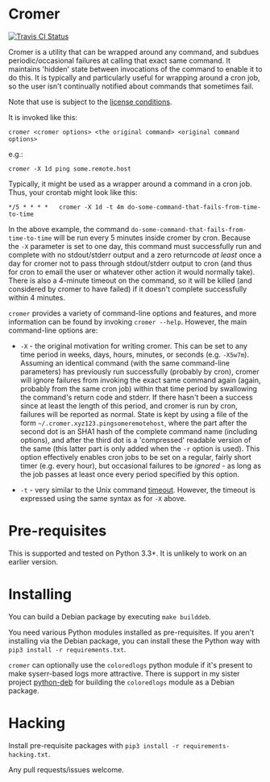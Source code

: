# Cromer

[![Travis CI Status](https://travis-ci.org/andrewferrier/cromer.svg?branch=master)](https://travis-ci.org/andrewferrier/cromer)

Cromer is a utility that can be wrapped around any command, and subdues
periodic/occasional failures at calling that exact same command. It maintains
'hidden' state between invocations of the command to enable it to do this.
It is typically and particularly useful for wrapping around a cron job,
so the user isn't continually notified about commands that sometimes fail.

Note that use is subject to the [license
conditions](https://github.com/andrewferrier/cromer/blob/master/LICENSE.txt).

It is invoked like this:

    cromer <cromer options> <the original command> <original command options>

e.g.:

    cromer -X 1d ping some.remote.host

Typically, it might be used as a wrapper around a command in a cron job. Thus,
your crontab might look like this:

    */5 * * * *   cromer -X 1d -t 4m do-some-command-that-fails-from-time-to-time

In the above example, the command
`do-some-command-that-fails-from-time-to-time` will be run every 5 minutes
inside cromer by cron. Because the `-X` parameter is set to one day, this
command must successfully run and complete with no stdout/stderr output and a
zero returncode *at least* once a day for cromer not to pass through
stdout/stderr output to cron (and thus for cron to email the user or whatever
other action it would normally take). There is also a 4-minute timeout on the
command, so it will be killed (and considered by cromer to have failed) if it
doesn't complete successfully within 4 minutes.

`cromer` provides a variety of command-line options and features, and more
information can be found by invoking `cromer --help`. However, the main
command-line options are:

* `-X` - the original motivation for writing cromer. This can be set to any
  time period in weeks, days, hours, minutes, or seconds (e.g. `-X5w7m`).
  Assuming an identical command (with the same command-line parameters) has
  previously run successfully (probably by cron), cromer will ignore failures from invoking the exact same command again (again, probably from the same cron job) within that time
  period by swallowing the command's return code and stderr. If there hasn't been a success since at least the length of this period, and cromer is run by cron, failures will be reported as normal. State is kept by
  using a file of the form `~/.cromer.xyz123.pingsomeremotehost`, where the
  part after the second dot is an SHA1 hash of the complete command name
  (including options), and after the third dot is a 'compressed' readable
  version of the same (this latter part is only added when the `-r` option is
  used). This option effectively enables cron jobs to be set on a regular,
  fairly short timer (e.g. every hour), but occasional failures to be
  *ignored* - as long as the job passes at least once every period specified by this option.

* `-t` - very similar to the Unix command
  [timeout](http://man7.org/linux/man-pages/man1/timeout.1.html). However, the
  timeout is expressed using the same syntax as for `-X` above.

# Pre-requisites

This is supported and tested on Python 3.3+. It is unlikely to work on an earlier version.

# Installing

You can build a Debian package by executing `make builddeb`.

You need various Python modules installed as pre-requisites. If you aren't
installing via the Debian package, you can install these the Python way with
`pip3 install -r requirements.txt`.

`cromer` can optionally use the `coloredlogs` python module if it's present to
make syserr-based logs more attractive. There is support in my sister project
[python-deb](https://github.com/andrewferrier/python-deb) for building the
`coloredlogs` module as a Debian package.

# Hacking

Install pre-requisite packages with `pip3 install -r
requirements-hacking.txt`.

Any pull requests/issues welcome.
